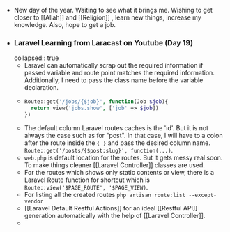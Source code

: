 - New day of the year. Waiting to see what it brings me. Wishing to get closer to [[Allah]] and [[Religion]] , learn new things, increase my knowledge. Also, hope to get a job.
- ### Laravel Learning from Laracast on Youtube (Day 19)
  collapsed:: true
	- Laravel can automatically scrap out the required information if passed variable and route point matches the required information. Additionally, I need to pass the class name before the variable declaration.
	- ```php
	  Route::get('/jobs/{$job}', function(Job $job){
	    return view('jobs.show', ['job' => $job])
	  })
	  ```
	- The default column Laravel routes caches is the 'id'. But it is not always the case such as for "post". In that case, I will have to a colon after the route  inside the `{ }` and pass the desired column name. `Route::get('/posts/{$post:slug}', function(...)`.
	- `web.php` is default location for the routes. But it gets messy real soon. To make things cleaner [[Laravel Controller]] classes are used.
	- For the routes which shows only static contents or view, there is a Laravel Route function for shortcut which is `Route::view('$PAGE_ROUTE', '$PAGE_VIEW)`.
	- For listing all the created routes `php artisan route:list --except-vendor`
	- [[Laravel Default Restful Actions]] for an ideal [[Restful API]] generation automatically with the help of [[Laravel Controller]].
	-